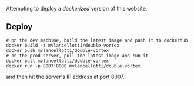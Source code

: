 Attempting to deploy a *dockerized* version of this website.


## Deploy

	# on the dev machine, build the latest image and push it to dockerhub
	docker build -t mvlancellotti/double-vortex .
	docker push mvlancellotti/double-vortex
	# on the prod server, pull the latest image and run it
	docker pull mvlancellotti/double-vortex
	docker run -p 8007:8000 mvlancellotti/double-vortex

and then hit the server's IP address at port 8007.

